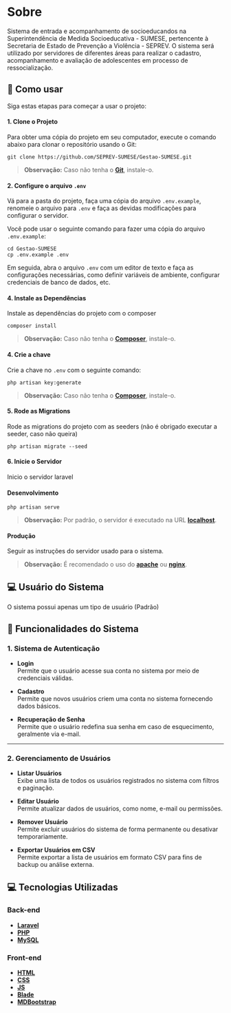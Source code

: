 # Sobre
Sistema de entrada e acompanhamento de socioeducandos na Superintendência de Medida Socioeducativa - SUMESE, pertencente à Secretaria de Estado de Prevenção a Violência - SEPREV. O sistema será utilizado por servidores de diferentes áreas para realizar o cadastro, acompanhamento e avaliação de adolescentes em processo de ressocialização.

## 📖 Como usar
Siga estas etapas para começar a usar o projeto:
#### 1. Clone o Projeto
Para obter uma cópia do projeto em seu computador, execute o comando abaixo para clonar o repositório usando o Git:
```
git clone https://github.com/SEPREV-SUMESE/Gestao-SUMESE.git
```
> **Observação:** Caso não tenha o **[Git](https://git-scm.com/)**, instale-o.

#### 2. **Configure o arquivo `.env`**
Vá para a pasta do projeto, faça uma cópia do arquivo `.env.example`, renomeie o arquivo para `.env` e faça as devidas modificações para configurar o servidor.

Você pode usar o seguinte comando para fazer uma cópia do arquivo `.env.example`:
```
cd Gestao-SUMESE
cp .env.example .env
```
Em seguida, abra o arquivo `.env` com um editor de texto e faça as configurações necessárias, como definir variáveis de ambiente, configurar credenciais de banco de dados, etc.

#### 4. Instale as Dependências
Instale as dependências do projeto com o composer
```
composer install
```
> **Observação:** Caso não tenha o **[Composer](https://getcomposer.org/)**, instale-o.

#### 4. Crie a chave
Crie a chave no `.env` com o seguinte comando:
```
php artisan key:generate
```
> **Observação:** Caso não tenha o **[Composer](https://getcomposer.org/)**, instale-o.


#### 5. Rode as Migrations
Rode as migrations do projeto com as seeders (não é obrigado executar a seeder, caso não queira)
```
php artisan migrate --seed
```
#### 6. Inicie o Servidor
Inicio o servidor laravel

#### Desenvolvimento

```
php artisan serve
```
> **Observação:** Por padrão, o servidor é executado na URL **[localhost](http://127.0.0.1:8000)**.

#### Produção
Seguir as instruções do servidor usado para o sistema.
> **Observação:** É recomendado o uso do **[apache](https://httpd.apache.org/)** ou **[nginx](https://nginx.org/en/)**.

## 💻 Usuário do Sistema  
O sistema possui apenas um tipo de usuário (Padrão)

## 🚀 Funcionalidades do Sistema  

### 1. Sistema de Autenticação

- **Login**  
  Permite que o usuário acesse sua conta no sistema por meio de credenciais válidas.

- **Cadastro**  
  Permite que novos usuários criem uma conta no sistema fornecendo dados básicos.

- **Recuperação de Senha**  
  Permite que o usuário redefina sua senha em caso de esquecimento, geralmente via e-mail.

---

### 2. Gerenciamento de Usuários

- **Listar Usuários**  
  Exibe uma lista de todos os usuários registrados no sistema com filtros e paginação.

- **Editar Usuário**  
  Permite atualizar dados de usuários, como nome, e-mail ou permissões.

- **Remover Usuário**  
  Permite excluir usuários do sistema de forma permanente ou desativar temporariamente.

- **Exportar Usuários em CSV**  
  Permite exportar a lista de usuários em formato CSV para fins de backup ou análise externa.


## :computer: Tecnologias Utilizadas

### Back-end
- **[Laravel](https://laravel.com/)**
- **[PHP](https://www.php.net/)**
- **[MySQL](https://www.mysql.com/)**
  
### Front-end
- **[HTML](https://developer.mozilla.org/pt-BR/docs/Web/HTML)**
- **[CSS](https://developer.mozilla.org/pt-BR/docs/Web/CSS)**
- **[JS](https://developer.mozilla.org/pt-BR/docs/Web/JavaScript)**
- **[Blade](https://laravel.com/docs/9.x/blade)**
- **[MDBootstrap](https://mdbootstrap.com/)**

